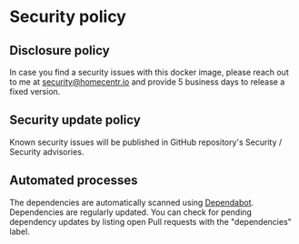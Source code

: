 # Security policy

## Disclosure policy

In case you find a security issues with this docker image, please reach out to me at security@homecentr.io and provide 5 business days to release a fixed version.

## Security update policy

Known security issues will be published in GitHub repository's Security / Security advisories.

## Automated processes

The dependencies are automatically scanned using [Dependabot](https://dependabot.com/). Dependencies are regularly updated. You can check for pending dependency updates by listing open Pull requests with the "dependencies" label.